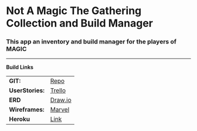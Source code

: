 # Not A Magic The Gathering Collection and Build Manager

### This app an inventory and build manager for the players of MAGIC

---
**Build Links**

|||
| :- | :- |
| **GIT:** | [Repo](https://github.com/uniOpifex/wdi-Project3-mern)|  
| **UserStories:**| [Trello](https://trello.com/b/RvTG3Q9M) |  
| **ERD** | [Draw.io](https://drive.google.com/file/d/0B4r4a7ZMDOu_TU5jQlJGbVZrSFU/view?usp=sharing)|  
| **Wireframes:** |[Marvel](https://marvelapp.com/2ih7316)|   
|**Heroku**|[Link](https://hidden-dawn-29699.herokuapp.com/)|   
